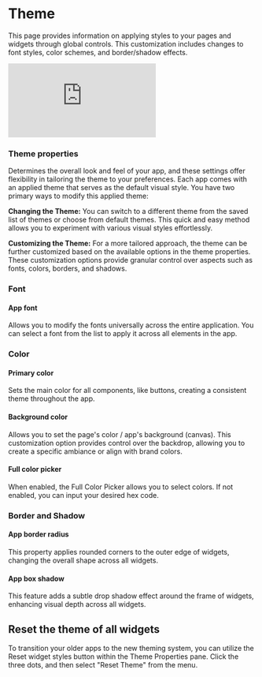 # Theme

This page provides information on applying styles to your pages and widgets through global controls. This customization includes changes to font styles, color schemes, and border/shadow effects.


<div style={{ position: "relative", paddingBottom: "calc(50.520833333333336% + 41px)", height: "0", width: "100%" }}>
  <iframe src="https://demo.arcade.software/tV51MwCkSNVPAr3OxrH8?embed" frameborder="0" loading="lazy" webkitallowfullscreen mozallowfullscreen allowfullscreen style={{ position: "absolute", top: "0", left: "0", width: "100%", height: "100%", colorScheme: "light" }} title="Appsmith | Connect Data">
  </iframe>
</div>


### Theme properties

Determines the overall look and feel of your app, and these settings offer flexibility in tailoring the theme to your preferences. Each app comes with an applied theme that serves as the default visual style. You have two primary ways to modify this applied theme:

**Changing the Theme:** You can switch to a different theme from the saved list of themes or choose from default themes. This quick and easy method allows you to experiment with various visual styles effortlessly.

**Customizing the Theme:** For a more tailored approach, the theme can be further customized based on the available options in the theme properties. These customization options provide granular control over aspects such as fonts, colors, borders, and shadows.

### Font

#### App font

Allows you to modify the fonts universally across the entire application. You can select a font from the list to apply it across all elements in the app.

### Color

#### Primary color

Sets the main color for all components, like buttons, creating a consistent theme throughout the app.

#### Background color

Allows you to set the page's color / app's background (canvas). This customization option provides control over the backdrop, allowing you to create a specific ambiance or align with brand colors. 

#### Full color picker

When enabled, the Full Color Picker allows you to select colors. If not enabled, you can input your desired hex code. 

### Border and Shadow

#### App border radius

This property applies rounded corners to the outer edge of widgets, changing the overall shape across all widgets.

#### App box shadow

This feature adds a subtle drop shadow effect around the frame of widgets, enhancing visual depth across all widgets.




## ​Reset the theme of all widgets

To transition your older apps to the new theming system, you can utilize the Reset widget styles button within the Theme Properties pane. Click the three dots, and then select "Reset Theme" from the menu.

